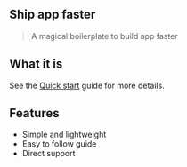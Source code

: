 ## Ship app faster

> A magical boilerplate to build app faster

## What it is

See the [Quick start](quickstart.md) guide for more details.

## Features

- Simple and lightweight
- Easy to follow guide
- Direct support 

